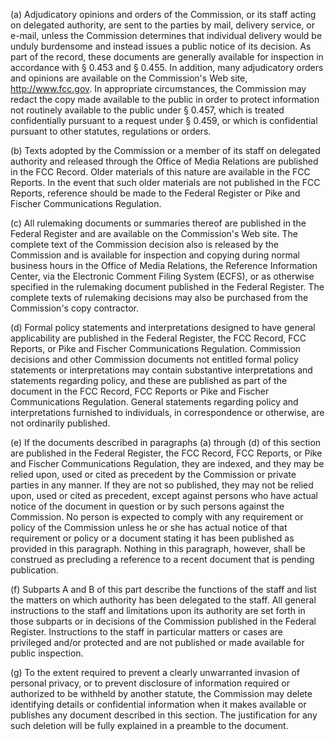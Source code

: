(a) Adjudicatory opinions and orders of the Commission, or its staff acting on delegated authority, are sent to the parties by mail, delivery service, or e-mail, unless the Commission determines that individual delivery would be unduly burdensome and instead issues a public notice of its decision. As part of the record, these documents are generally available for inspection in accordance with § 0.453 and § 0.455. In addition, many adjudicatory orders and opinions are available on the Commission's Web site, http://www.fcc.gov. In appropriate circumstances, the Commission may redact the copy made available to the public in order to protect information not routinely available to the public under § 0.457, which is treated confidentially pursuant to a request under § 0.459, or which is confidential pursuant to other statutes, regulations or orders.

(b) Texts adopted by the Commission or a member of its staff on delegated authority and released through the Office of Media Relations are published in the FCC Record. Older materials of this nature are available in the FCC Reports. In the event that such older materials are not published in the FCC Reports, reference should be made to the Federal Register or Pike and Fischer Communications Regulation.

(c) All rulemaking documents or summaries thereof are published in the Federal Register and are available on the Commission's Web site. The complete text of the Commission decision also is released by the Commission and is available for inspection and copying during normal business hours in the Office of Media Relations, the Reference Information Center, via the Electronic Comment Filing System (ECFS), or as otherwise specified in the rulemaking document published in the Federal Register. The complete texts of rulemaking decisions may also be purchased from the Commission's copy contractor.

(d) Formal policy statements and interpretations designed to have general applicability are published in the Federal Register, the FCC Record, FCC Reports, or Pike and Fischer Communications Regulation. Commission decisions and other Commission documents not entitled formal policy statements or interpretations may contain substantive interpretations and statements regarding policy, and these are published as part of the document in the FCC Record, FCC Reports or Pike and Fischer Communications Regulation. General statements regarding policy and interpretations furnished to individuals, in correspondence or otherwise, are not ordinarily published.

(e) If the documents described in paragraphs (a) through (d) of this section are published in the Federal Register, the FCC Record, FCC Reports, or Pike and Fischer Communications Regulation, they are indexed, and they may be relied upon, used or cited as precedent by the Commission or private parties in any manner. If they are not so published, they may not be relied upon, used or cited as precedent, except against persons who have actual notice of the document in question or by such persons against the Commission. No person is expected to comply with any requirement or policy of the Commission unless he or she has actual notice of that requirement or policy or a document stating it has been published as provided in this paragraph. Nothing in this paragraph, however, shall be construed as precluding a reference to a recent document that is pending publication.

(f) Subparts A and B of this part describe the functions of the staff and list the matters on which authority has been delegated to the staff. All general instructions to the staff and limitations upon its authority are set forth in those subparts or in decisions of the Commission published in the Federal Register. Instructions to the staff in particular matters or cases are privileged and/or protected and are not published or made available for public inspection.

(g) To the extent required to prevent a clearly unwarranted invasion of personal privacy, or to prevent disclosure of information required or authorized to be withheld by another statute, the Commission may delete identifying details or confidential information when it makes available or publishes any document described in this section. The justification for any such deletion will be fully explained in a preamble to the document.

